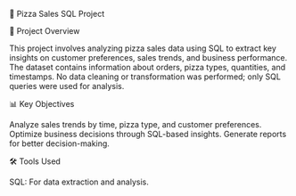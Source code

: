 🍕 Pizza Sales SQL Project

📌 Project Overview

This project involves analyzing pizza sales data using SQL to extract key insights on customer preferences, sales trends, and business performance. The dataset contains information about orders, pizza types, quantities, and timestamps. No data cleaning or transformation was performed; only SQL queries were used for analysis.

📊 Key Objectives

Analyze sales trends by time, pizza type, and customer preferences.
Optimize business decisions through SQL-based insights.
Generate reports for better decision-making.

🛠 Tools Used

SQL: For data extraction and analysis.

